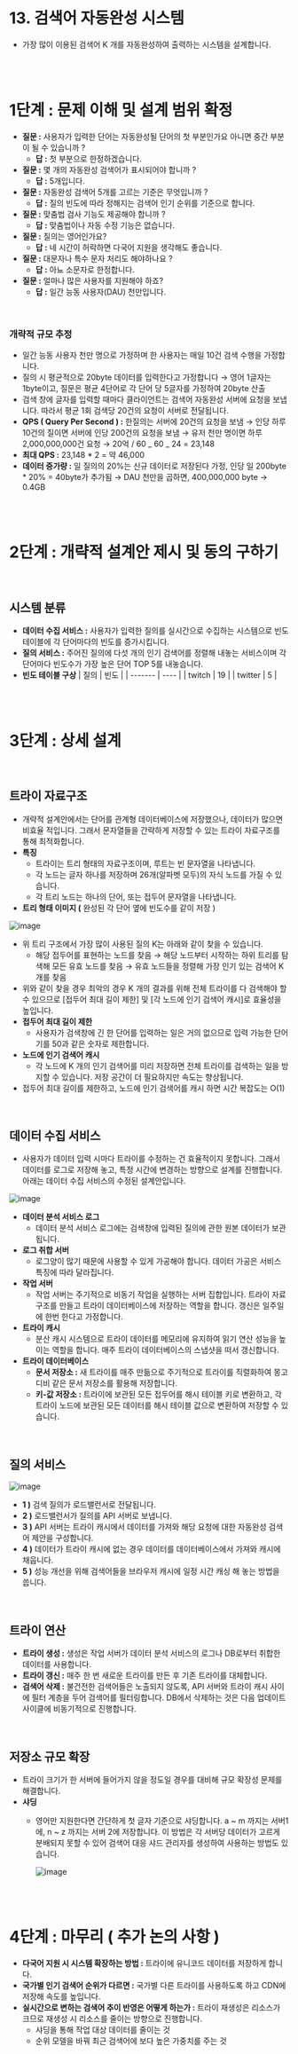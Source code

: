 # 13. 검색어 자동완성 시스템

- 가장 많이 이용된 검색어 K 개를 자동완성하여 출력하는 시스템을 설계합니다.

<br/><br/>

# 1단계 : 문제 이해 및 설계 범위 확정

- **질문 :** 사용자가 입력한 단어는 자동완성될 단어의 첫 부분인가요 아니면 중간 부분이 될 수 있습니까 ?
  - **답 :** 첫 부분으로 한정하겠습니다.
- **질문 :** 몇 개의 자동완성 검색어가 표시되어야 합니까 ?
  - **답 :** 5개입니다.
- **질문 :** 자동완성 검색어 5개를 고르는 기준은 무엇입니까 ?
  - **답 :** 질의 빈도에 따라 정해지는 검색어 인기 순위를 기준으로 합니다.
- **질문 :** 맞춤법 검사 기능도 제공해야 합니까 ?
  - **답 :** 맞춤법이나 자동 수정 기능은 없습니다.
- **질문 :** 질의는 영어인가요?
  - **답 :** 네 시간이 허락하면 다국어 지원을 생각해도 좋습니다.
- **질문 :** 대문자나 특수 문자 처리도 해야하나요 ?
  - **답 :** 아뇨 소문자로 한정합니다.
- **질문 :** 얼마나 많은 사용자를 지원해야 하죠?
  - **답 :** 일간 능동 사용자(DAU) 천만입니다.

<br/>

### 개략적 규모 추정

- 일간 능동 사용자 천만 명으로 가정하며 한 사용자는 매일 10건 검색 수행을 가정합니다.
- 질의 시 평균적으로 20byte 데이터를 입력한다고 가정합니다 → 영어 1글자는 1byte이고, 질문은 평균 4단어로 각 단어 당 5글자를 가정하여 20byte 산출
- 검색 창에 글자를 입력할 때마다 클라이언트는 검색어 자동완성 서버에 요청을 보냅니다. 따라서 평균 1회 검색당 20건의 요청이 서버로 전달됩니다.
- **QPS ( Query Per Second ) :** 한질의는 서버에 20건의 요청을 보냄 → 인당 하루 10건의 질이면 서버에 인당 200건의 요청을 보냄 → 유저 천만 명이면 하루 2,000,000,000건 요청 → 20억 / 60 _ 60 _ 24 = 23,148
- **최대 QPS :** 23,148 \* 2 = 약 46,000
- **데이터 증가량 :** 일 질의의 20%는 신규 데이터로 저장된다 가정, 인당 일 200byte \* 20% = 40byte가 추가됨 → DAU 천만을 곱하면, 400,000,000 byte → 0.4GB

<br/><br/>

# 2단계 : 개략적 설계안 제시 및 동의 구하기

<br/>

## 시스템 분류

- **데이터 수집 서비스 :** 사용자가 입력한 질의를 실시간으로 수집하는 시스템으로 빈도 테이블에 각 단어마다의 빈도를 증가시킵니다.
- **질의 서비스 :** 주어진 질의에 다섯 개의 인기 검색어를 정렬해 내놓는 서비스이며 각 단어마다 빈도수가 가장 높은 단어 TOP 5를 내놓습니다.
- **빈도 테이블 구상**
  | 질의 | 빈도 |
  | ------- | ---- |
  | twitch | 19 |
  | twitter | 5 |

<br/><br/>

# 3단계 : 상세 설계

<br/>

## 트라이 자료구조

- 개략적 설계안에서는 단어를 관계형 데이터베이스에 저장했으나, 데이터가 많으면 비효율 적입니다. 그래서 문자열들을 간략하게 저장할 수 있는 트라이 자료구조를 통해 최적화합니다.
- **특징**
  - 트라이는 트리 형태의 자료구조이며, 루트는 빈 문자열을 나타냅니다.
  - 각 노드는 글자 하나를 저장하며 26개(알파벳 모두)의 자식 노드를 가질 수 있습니다.
  - 각 트리 노드는 하나의 단어, 또는 접두어 문자열을 나타냅니다.
- **트리 형태 이미지 (** 완성된 각 단어 옆에 빈도수를 같이 저장 )

![image](image/13-1.png)

- 위 트리 구조에서 가장 많이 사용된 질의 K는 아래와 같이 찾을 수 있습니다.
  - 해당 접두어를 표현하는 노드를 찾음 → 해당 노드부터 시작하는 하위 트리를 탐색해 모든 유효 노드를 찾음 → 유효 노드들을 정렬해 가장 인기 있는 검색어 K 개를 찾음
- 위와 같이 찾을 경우 최악의 경우 K 개의 결과를 위해 전체 트라이를 다 검색해야 할 수 있으므로 [접두어 최대 길이 제한] 및 [각 노드에 인기 검색어 캐시]로 효율성을 높입니다.
- **접두어 최대 길이 제한**
  - 사용자가 검색창에 긴 한 단어를 입력하는 일은 거의 없으므로 입력 가능한 단어 기를 50과 같은 숫자로 제한합니다.
- **노드에 인기 검색어 캐시**
  - 각 노드에 K 개의 인기 검색어를 미리 저장하면 전체 트라이를 검색하는 일을 방지할 수 있습니다. 저장 공간이 더 필요하지만 속도는 향상됩니다.
- 접두어 최대 길이를 제한하고, 노드에 인기 검색어를 캐시 하면 시간 복잡도는 O(1)

<br/>

## 데이터 수집 서비스

- 사용자가 데이터 입력 시마다 트라이를 수정하는 건 효율적이지 못합니다. 그래서 데이터를 로그로 저장해 놓고, 특정 시간에 변경하는 방향으로 설계를 진행합니다. 아래는 데이터 수집 서비스의 수정된 설계안입니다.

![image](13-2.png)

- **데이터 분석 서비스 로그**
  - 데이터 분석 서비스 로그에는 검색창에 입력된 질의에 관한 원본 데이터가 보관됩니다.
- **로그 취합 서버**
  - 로그양이 많기 때문에 사용할 수 있게 가공해야 합니다. 데이터 가공은 서비스 특징에 따라 달라집니다.
- **작업 서버**
  - 작업 서버는 주기적으로 비동기 작업을 실행하는 서버 집합입니다. 트라이 자료구조를 만들고 트라이 데이터베이스에 저장하는 역할을 합니다. 갱신은 일주일에 한번 한다고 가정합니다.
- **트라이 캐시**
  - 분산 캐시 시스템으로 트라이 데이터를 메모리에 유지하여 읽기 연산 성능을 높이는 역할을 합니다. 매주 트라이 데이터베이스의 스냅샷을 떠서 갱신합니다.
- **트라이 데이터베이스**
  - **문서 저장소 :** 새 트라이를 매주 만듦으로 주기적으로 트라이를 직렬화하여 몽고디비 같은 문서 저장소를 활용해 저장합니다.
  - **키-값 저장소 :** 트라이에 보관된 모든 접두어를 해시 테이블 키로 변환하고, 각 트라이 노드에 보관된 모든 데이터를 해시 테이블 값으로 변환하여 저장할 수 있습니다.

<br/>

## 질의 서비스

![image](13-3.png)

- **1 )** 검색 질의가 로드밸런서로 전달됩니다.
- **2 )** 로드밸런서가 질의를 API 서버로 보냅니다.
- **3 )** API 서버는 트라이 캐시에서 데이터를 가져와 해당 요청에 대한 자동완성 검색어 제안을 구성합니다.
- **4 )** 데이터가 트라이 캐시에 없는 경우 데이터를 데이터베이스에서 가져와 캐시에 채웁니다.
- **5 )** 성능 개선을 위해 검색어들을 브라우저 캐시에 일정 시간 캐싱 해 놓는 방법을 씁니다.

<br/>

## 트라이 연산

- **트라이 생성 :** 생성은 작업 서버가 데이터 분석 서비스의 로그나 DB로부터 취합한 데이터를 사용합니다.
- **트라이 갱신 :** 매주 한 번 새로운 트라이를 만든 후 기존 트라이를 대체합니다.
- **검색어 삭제 :** 불건전한 검색어들은 노출되지 않도록, API 서버와 트라이 캐시 사이에 필터 계층을 두어 검색어를 필터링합니다. DB에서 삭제하는 것은 다음 업데이트 사이클에 비동기적으로 진행합니다.

<br/>

## 저장소 규모 확장

- 트라이 크기가 한 서버에 들어가지 않을 정도일 경우를 대비해 규모 확장성 문제를 해결합니다.
- **샤딩**
  - 영어만 지원한다면 간단하게 첫 글자 기준으로 샤딩합니다. a ~ m 까지는 서버1에, n ~ z 까지는 서버 2에 저장합니다. 이 방법은 각 서버당 데이터가 고르게 분배되지 못할 수 있어 검색어 대응 샤드 관리자를 생성하여 사용하는 방법도 있습니다.
    
    ![image](13-4.png)

<br/><br/>

# 4단계 : 마무리 ( 추가 논의 사항 )

- **다국어 지원 시 시스템 확장하는 방법 :** 트라이에 유니코드 데이터를 저장하게 합니다.
- **국가별 인기 검색어 순위가 다르면 :** 국가별 다른 트라이를 사용하도록 하고 CDN에 저장해 속도를 높입니다.
- **실시간으로 변하는 검색어 추이 반영은 어떻게 하는가 :** 트라이 재생성은 리소스가 크므로 재생성 시 리소스를 줄이는 방향으로 진행합니다.
  - 샤딩을 통해 작업 대상 데이터를 줄이는 것
  - 순위 모델을 바꿔 최근 검색어에 보다 높은 가중치를 주는 것
